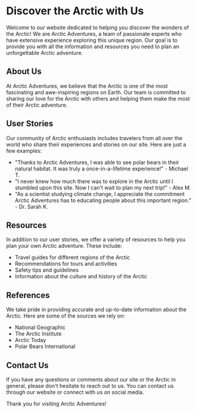 <!--font:Montserrat-->

# Discover the Arctic with Us

Welcome to our website dedicated to helping you discover the wonders of the Arctic! We are Arctic Adventures, a team of passionate experts who have extensive experience exploring this unique region. Our goal is to provide you with all the information and resources you need to plan an unforgettable Arctic adventure.

## About Us

At Arctic Adventures, we believe that the Arctic is one of the most fascinating and awe-inspiring regions on Earth. Our team is committed to sharing our love for the Arctic with others and helping them make the most of their Arctic adventure.

## User Stories

Our community of Arctic enthusiasts includes travelers from all over the world who share their experiences and stories on our site. Here are just a few examples:

- "Thanks to Arctic Adventures, I was able to see polar bears in their natural habitat. It was truly a once-in-a-lifetime experience!" - Michael T.
- "I never knew how much there was to explore in the Arctic until I stumbled upon this site. Now I can't wait to plan my next trip!" - Alex M.
- "As a scientist studying climate change, I appreciate the commitment Arctic Adventures has to educating people about this important region." - Dr. Sarah K.

## Resources

In addition to our user stories, we offer a variety of resources to help you plan your own Arctic adventure. These include:

- Travel guides for different regions of the Arctic
- Recommendations for tours and activities
- Safety tips and guidelines
- Information about the culture and history of the Arctic

## References

We take pride in providing accurate and up-to-date information about the Arctic. Here are some of the sources we rely on:

- National Geographic
- The Arctic Institute
- Arctic Today
- Polar Bears International

## Contact Us

If you have any questions or comments about our site or the Arctic in general, please don't hesitate to reach out to us. You can contact us through our website or connect with us on social media.

Thank you for visiting Arctic Adventures!

<!--

Write me content for website with wallpaper which alt text is:

"A photograph of an iceberg in the Arctic, with the blue and white colors contrasting against a dark sky."

The name/title of the page should not be 1:1 copy of the alt text but rather a real content of the website which is using this wallpaper.

- Use markdown format 
- Start with heading
- Heading should be short and concise
- The content should look like a real website 
- The website should not be about the wallpaper, wallpaper is just a related background
- Heading should be contain work "wallpaper" or "background"
- Include real sections like references, contact, user stories, etc. use things relevant to the page purpose.
- Feel free to use structure like headings, bullets, numbering, blockquotes, paragraphs, horizontal lines, etc.
- You can use formatting like bold or _italic_
- You can include UTF-8 emojis
- Links should be only #hash anchors (and you can refer to the document itself)
- Do not include images


---


# Arctic Adventures Wallpaper

Welcome to Arctic Adventures, your go-to source for all things Arctic! Our website is dedicated to providing you with the best information and resources for exploring the Arctic. Our stunning wallpaper featuring an iceberg in the Arctic serves as a beautiful backdrop to our site.

## About Us

At Arctic Adventures, we are passionate about sharing our love for the Arctic with others. We offer a wide range of resources for planning your own Arctic adventure, including travel guides, recommendations for tours and activities, and tips for staying safe in this unique environment.

## User Stories

Our community of Arctic enthusiasts includes travelers from all over the world who share their experiences and stories on our site. Here are just a few examples:

- "I had always dreamed of seeing the Northern Lights, and thanks to Arctic Adventures, I was able to make that dream a reality!" - Emily S.
- "I never knew how much there was to explore in the Arctic until I stumbled upon this site. Now I can't wait to plan my next trip!" - Alex M.
- "As a scientist studying climate change, I appreciate the commitment Arctic Adventures has to educating people about this important region." - Dr. Sarah K.

## Resources

In addition to our user stories, we offer a variety of resources to help you plan your own Arctic adventure. These include:

- Travel guides for different regions of the Arctic
- Recommendations for tours and activities
- Safety tips and guidelines
- Information about the culture and history of the Arctic

## References

We take pride in providing accurate and up-to-date information about the Arctic. Here are some of the sources we rely on:

- National Geographic
- The Arctic Institute
- Arctic Today
- Polar Bears International

## Contact Us

If you have any questions or comments about our site or the Arctic in general, please don't hesitate to reach out to us. You can contact us through our website or connect with us on social media.

Thank you for visiting Arctic Adventures!


---


Heading should not include word "wallpaper". The website should not be about the wallpaper itself, wallpaper is just a related background, rewrite whole content.


---


# Discover the Arctic with Arctic Adventures

Welcome to Arctic Adventures, your ultimate guide to exploring the wonders of the Arctic! Our website is dedicated to providing you with all the information and resources you need to plan an unforgettable Arctic adventure. Our stunning background featuring an iceberg in the Arctic serves as a beautiful reminder of the incredible natural beauty that awaits you.

## About Us

At Arctic Adventures, we are passionate about sharing our love for the Arctic with others. Our team of experts has extensive experience exploring this unique region and is committed to helping you make the most of your Arctic adventure.

## User Stories

Our community of Arctic enthusiasts includes travelers from all over the world who share their experiences and stories on our site. Here are just a few examples:

- "I never knew how much there was to explore in the Arctic until I stumbled upon this site. Now I can't wait to plan my next trip!" - Alex M.
- "As a scientist studying climate change, I appreciate the commitment Arctic Adventures has to educating people about this important region." - Dr. Sarah K.
- "Thanks to Arctic Adventures, I was able to see polar bears in their natural habitat. It was truly a once-in-a-lifetime experience!" - Michael T.

## Resources

In addition to our user stories, we offer a variety of resources to help you plan your own Arctic adventure. These include:

- Travel guides for different regions of the Arctic
- Recommendations for tours and activities
- Safety tips and guidelines
- Information about the culture and history of the Arctic

## References

We take pride in providing accurate and up-to-date information about the Arctic. Here are some of the sources we rely on:

- National Geographic
- The Arctic Institute
- Arctic Today
- Polar Bears International

## Contact Us

If you have any questions or comments about our site or the Arctic in general, please don't hesitate to reach out to us. You can contact us through our website or connect with us on social media.

Thank you for visiting Arctic Adventures!


---


Heading is too long, rewrite whole content.


---


# Explore the Arctic with Arctic Adventures

Welcome to Arctic Adventures, your ultimate guide to exploring the wonders of the Arctic! Our website is dedicated to providing you with all the information and resources you need to plan an unforgettable Arctic adventure.

## About Us

At Arctic Adventures, we are passionate about sharing our love for the Arctic with others. Our team of experts has extensive experience exploring this unique region and is committed to helping you make the most of your Arctic adventure.

## User Stories

Our community of Arctic enthusiasts includes travelers from all over the world who share their experiences and stories on our site. Here are just a few examples:

- "Thanks to Arctic Adventures, I was able to see polar bears in their natural habitat. It was truly a once-in-a-lifetime experience!" - Michael T.
- "I never knew how much there was to explore in the Arctic until I stumbled upon this site. Now I can't wait to plan my next trip!" - Alex M.
- "As a scientist studying climate change, I appreciate the commitment Arctic Adventures has to educating people about this important region." - Dr. Sarah K.

## Resources

In addition to our user stories, we offer a variety of resources to help you plan your own Arctic adventure. These include:

- Travel guides for different regions of the Arctic
- Recommendations for tours and activities
- Safety tips and guidelines
- Information about the culture and history of the Arctic

## References

We take pride in providing accurate and up-to-date information about the Arctic. Here are some of the sources we rely on:

- National Geographic
- The Arctic Institute
- Arctic Today
- Polar Bears International

## Contact Us

If you have any questions or comments about our site or the Arctic in general, please don't hesitate to reach out to us. You can contact us through our website or connect with us on social media.

Thank you for visiting Arctic Adventures!


---


Heading is too long, rewrite whole content.


---


# Discover the Arctic with Us

Welcome to our website dedicated to helping you discover the wonders of the Arctic! We are Arctic Adventures, a team of passionate experts who have extensive experience exploring this unique region. Our goal is to provide you with all the information and resources you need to plan an unforgettable Arctic adventure.

## About Us

At Arctic Adventures, we believe that the Arctic is one of the most fascinating and awe-inspiring regions on Earth. Our team is committed to sharing our love for the Arctic with others and helping them make the most of their Arctic adventure.

## User Stories

Our community of Arctic enthusiasts includes travelers from all over the world who share their experiences and stories on our site. Here are just a few examples:

- "Thanks to Arctic Adventures, I was able to see polar bears in their natural habitat. It was truly a once-in-a-lifetime experience!" - Michael T.
- "I never knew how much there was to explore in the Arctic until I stumbled upon this site. Now I can't wait to plan my next trip!" - Alex M.
- "As a scientist studying climate change, I appreciate the commitment Arctic Adventures has to educating people about this important region." - Dr. Sarah K.

## Resources

In addition to our user stories, we offer a variety of resources to help you plan your own Arctic adventure. These include:

- Travel guides for different regions of the Arctic
- Recommendations for tours and activities
- Safety tips and guidelines
- Information about the culture and history of the Arctic

## References

We take pride in providing accurate and up-to-date information about the Arctic. Here are some of the sources we rely on:

- National Geographic
- The Arctic Institute
- Arctic Today
- Polar Bears International

## Contact Us

If you have any questions or comments about our site or the Arctic in general, please don't hesitate to reach out to us. You can contact us through our website or connect with us on social media.

Thank you for visiting Arctic Adventures!


---


Write me a Google font which is best fitting for the website.

Pick from the list:
- Orbitron
- Futura
- Lato
- Dancing Script
- Montserrat
- Lobster
- Poppins
- Open Sans
- IBM Plex Sans
- Inter
- Playfair Display
- Exo 2
- Barlow Condensed
- Roboto
- Alegreya
- Raleway
- Great Vibes


Write just the font name nothing else.


---


Montserrat

-->
